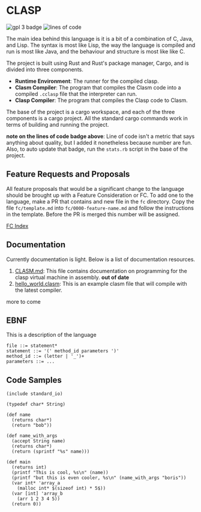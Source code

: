 # CLASP

![gpl 3 badge](https://img.shields.io/badge/license-GPL%203.0-blue)
![lines of code](https://img.shields.io/badge/lines%20of%20rust-4206-informational)

The main idea behind this language is it is a bit of a combination of C, Java,
and Lisp. The syntax is most like Lisp, the way the language is compiled
and run is most like Java, and the behaviour and structure is most like like C.

The project is built using Rust and Rust's package manager, Cargo, and is
divided into three components.

- **Runtime Environment**: The runner for the compiled clasp.
- **Clasm Compiler**: The program that compiles the Clasm code into a compiled `.cclasp` file that the interpreter can run.
- **Clasp Compiler**: The program that compiles the Clasp code to Clasm.

The base of the project is a cargo workspace, and each of the three components
is a cargo project. All the standard cargo commands work in terms of building
and running the project.

**note on the lines of code badge above**: Line of code isn't a metric that says
anything about quality, but I added it nonetheless because number are fun. Also,
to auto update that badge, run the `stats.rb` script in the base of the project.

## Feature Requests and Proposals
All feature proposals that would be a significant change to the language
should be brought up with a Feature Consideration or FC. To add one to
the language, make a PR that contains and new file in the `fc` directory.
Copy the file `fc/template.md` into `fc/0000-feature-name.md` and follow
the instructions in the template. Before the PR is merged this number will
be assigned.

[FC Index](fc/INDEX.md)

## Documentation

Currently documentation is light. Below is a list of documentation resources.

1. [CLASM.md](CLASM.md): This file contains documentation on programming for the clasp virtual machine in assembly. **out of date**
2. [hello_world.clasm](assembler/test_files/hello_world.clasm): This is an example clasm file that will compile with the latest compiler.

more to come

## EBNF

This is a description of the language

```ebnf
file ::= statement*
statement ::= '(' method_id parameters ')'
method_id ::= (letter | '_')+
parameters ::= ...
```

## Code Samples

```text
(include standard_io)

(typedef char* String)

(def name
  (returns char*)
  (return "bob"))

(def name_with_args
  (accept String name)
  (returns char*)
  (return (sprintf "%s" name)))

(def main
  (returns int)
  (printf "This is cool, %s\n" (name))
  (printf "but this is even cooler, %s\n" (name_with_args "boris"))
  (var int* 'array_a
    (malloc int* $(sizeof int) * 5$))
  (var [int] 'array_b
    (arr 1 2 3 4 5))
  (return 0))
```
